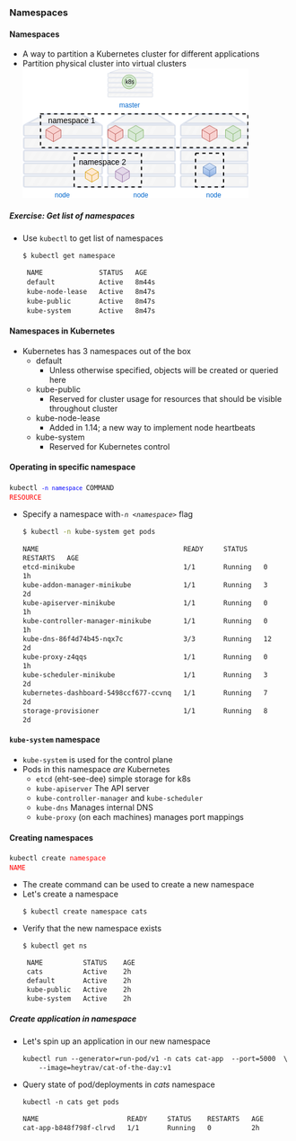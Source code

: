 ### Namespaces


#### Namespaces
* A way to partition a Kubernetes cluster for different applications
* Partition physical cluster into virtual clusters ![namespaces](img/k8s-namespaces.png "Namespaces") <!-- .element: class="img-right" -->


##### Exercise: Get list of namespaces
* Use `kubectl` to get list of namespaces
   ```
   $ kubectl get namespace
   ```
   ```bash
    NAME              STATUS   AGE
    default           Active   8m44s
    kube-node-lease   Active   8m47s
    kube-public       Active   8m47s
    kube-system       Active   8m47s
   ```
   <!-- .element: class="fragment" data-fragment-index="0" -->



#### Namespaces in Kubernetes
* Kubernetes has 3 namespaces out of the box
  + default
    - Unless otherwise specified, objects will be created or queried here
  + kube-public
    - Reserved for cluster usage for resources that should be visible
      throughout cluster
  + kube-node-lease
    - Added in 1.14; a new way to implement node heartbeats
  + kube-system
    - Reserved for Kubernetes control 


#### Operating in specific namespace
<code>kubectl <code style="color:blue;">-n namespace </code>COMMAND </code><code style="color:red;">RESOURCE</code>
* Specify a namespace with<!-- .element: class="fragment" data-fragment-index="2" -->*`-n <namespace>`* flag
   ```bash
   $ kubectl -n kube-system get pods
   ```
   ```
   NAME                                    READY     STATUS    RESTARTS   AGE
   etcd-minikube                           1/1       Running   0          1h
   kube-addon-manager-minikube             1/1       Running   3          2d
   kube-apiserver-minikube                 1/1       Running   0          1h
   kube-controller-manager-minikube        1/1       Running   0          1h
   kube-dns-86f4d74b45-nqx7c               3/3       Running   12         2d
   kube-proxy-z4qqs                        1/1       Running   0          1h
   kube-scheduler-minikube                 1/1       Running   3          2d
   kubernetes-dashboard-5498ccf677-ccvnq   1/1       Running   7          2d
   storage-provisioner                     1/1       Running   8          2d
   ```
   <!-- .element: class="fragment" data-fragment-index="3" -->


#### `kube-system` namespace
* `kube-system` is used for the control plane
* Pods in this namespace _are_ Kubernetes
  + `etcd` (eht-see-dee) simple storage for k8s
  + `kube-apiserver` The API server
  + `kube-controller-manager` and `kube-scheduler`
  + `kube-dns` Manages internal DNS
  + `kube-proxy` (on each machines) manages port mappings


#### Creating namespaces
<code>kubectl create </code><code style="color:red;">namespace NAME</code>
* The create command can be used to create a new namespace
* Let's create a namespace
   ```
   $ kubectl create namespace cats
   ```
* Verify that the new namespace exists <!-- .element: class="fragment" data-fragment-index="0" -->
   ```
   $ kubectl get ns
   ```
   ```
    NAME          STATUS    AGE
    cats          Active    2h
    default       Active    2h
    kube-public   Active    2h
    kube-system   Active    2h
   ```
   <!-- .element: class="fragment" data-fragment-index="1" -->


##### Create application in namespace
* Let's spin up an application in our new namespace
   ```
   kubectl run --generator=run-pod/v1 -n cats cat-app  --port=5000  \
       --image=heytrav/cat-of-the-day:v1
   ```
* Query state of pod/deployments in <!-- .element: class="fragment" data-fragment-index="0" -->_cats_ namespace
   ```
   kubectl -n cats get pods
   ```
   ```
   NAME                      READY     STATUS    RESTARTS   AGE
   cat-app-b848f798f-clrvd   1/1       Running   0          2h
   ```
   <!-- .element: class="fragment" data-fragment-index="1" style="font-size:13pt;" -->

